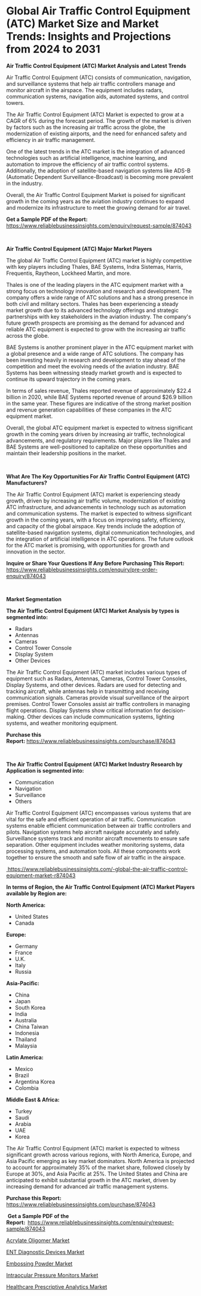 <p><h1>Global Air Traffic Control Equipment (ATC) Market Size and Market Trends: Insights and Projections from 2024 to 2031</h1></p><p><strong>Air Traffic Control Equipment (ATC) Market Analysis and Latest Trends</strong></p>
<p><p>Air Traffic Control Equipment (ATC) consists of communication, navigation, and surveillance systems that help air traffic controllers manage and monitor aircraft in the airspace. The equipment includes radars, communication systems, navigation aids, automated systems, and control towers.</p><p>The Air Traffic Control Equipment (ATC) Market is expected to grow at a CAGR of 6% during the forecast period. The growth of the market is driven by factors such as the increasing air traffic across the globe, the modernization of existing airports, and the need for enhanced safety and efficiency in air traffic management.</p><p>One of the latest trends in the ATC market is the integration of advanced technologies such as artificial intelligence, machine learning, and automation to improve the efficiency of air traffic control systems. Additionally, the adoption of satellite-based navigation systems like ADS-B (Automatic Dependent Surveillance-Broadcast) is becoming more prevalent in the industry.</p><p>Overall, the Air Traffic Control Equipment Market is poised for significant growth in the coming years as the aviation industry continues to expand and modernize its infrastructure to meet the growing demand for air travel.</p></p>
<p><strong>Get a Sample PDF of the Report:&nbsp;</strong> <a href="https://www.reliablebusinessinsights.com/enquiry/request-sample/874043">https://www.reliablebusinessinsights.com/enquiry/request-sample/874043</a></p>
<p>&nbsp;</p>
<p><strong>Air Traffic Control Equipment (ATC) Major Market Players</strong></p>
<p><p>The global Air Traffic Control Equipment (ATC) market is highly competitive with key players including Thales, BAE Systems, Indra Sistemas, Harris, Frequentis, Raytheon, Lockheed Martin, and more. </p><p>Thales is one of the leading players in the ATC equipment market with a strong focus on technology innovation and research and development. The company offers a wide range of ATC solutions and has a strong presence in both civil and military sectors. Thales has been experiencing a steady market growth due to its advanced technology offerings and strategic partnerships with key stakeholders in the aviation industry. The company's future growth prospects are promising as the demand for advanced and reliable ATC equipment is expected to grow with the increasing air traffic across the globe.</p><p>BAE Systems is another prominent player in the ATC equipment market with a global presence and a wide range of ATC solutions. The company has been investing heavily in research and development to stay ahead of the competition and meet the evolving needs of the aviation industry. BAE Systems has been witnessing steady market growth and is expected to continue its upward trajectory in the coming years.</p><p>In terms of sales revenue, Thales reported revenue of approximately $22.4 billion in 2020, while BAE Systems reported revenue of around $26.9 billion in the same year. These figures are indicative of the strong market position and revenue generation capabilities of these companies in the ATC equipment market.</p><p>Overall, the global ATC equipment market is expected to witness significant growth in the coming years driven by increasing air traffic, technological advancements, and regulatory requirements. Major players like Thales and BAE Systems are well-positioned to capitalize on these opportunities and maintain their leadership positions in the market.</p></p>
<p>&nbsp;</p>
<p><strong>What Are The Key Opportunities For Air Traffic Control Equipment (ATC) Manufacturers?</strong></p>
<p><p>The Air Traffic Control Equipment (ATC) market is experiencing steady growth, driven by increasing air traffic volume, modernization of existing ATC infrastructure, and advancements in technology such as automation and communication systems. The market is expected to witness significant growth in the coming years, with a focus on improving safety, efficiency, and capacity of the global airspace. Key trends include the adoption of satellite-based navigation systems, digital communication technologies, and the integration of artificial intelligence in ATC operations. The future outlook for the ATC market is promising, with opportunities for growth and innovation in the sector.</p></p>
<p><strong>Inquire or Share Your Questions If Any Before Purchasing This Report:</strong> <a href="https://www.reliablebusinessinsights.com/enquiry/pre-order-enquiry/874043">https://www.reliablebusinessinsights.com/enquiry/pre-order-enquiry/874043</a></p>
<p>&nbsp;</p>
<p><strong>Market Segmentation</strong></p>
<p><strong>The Air Traffic Control Equipment (ATC) Market Analysis by types is segmented into:</strong></p>
<p><ul><li>Radars</li><li>Antennas</li><li>Cameras</li><li>Control Tower Console</li><li>Display System</li><li>Other Devices</li></ul></p>
<p><p>The Air Traffic Control Equipment (ATC) market includes various types of equipment such as Radars, Antennas, Cameras, Control Tower Consoles, Display Systems, and other devices. Radars are used for detecting and tracking aircraft, while antennas help in transmitting and receiving communication signals. Cameras provide visual surveillance of the airport premises. Control Tower Consoles assist air traffic controllers in managing flight operations. Display Systems show critical information for decision-making. Other devices can include communication systems, lighting systems, and weather monitoring equipment.</p></p>
<p><strong>Purchase this Report:&nbsp;</strong><a href="https://www.reliablebusinessinsights.com/purchase/874043">https://www.reliablebusinessinsights.com/purchase/874043</a></p>
<p>&nbsp;</p>
<p><strong>The Air Traffic Control Equipment (ATC) Market Industry Research by Application is segmented into:</strong></p>
<p><ul><li>Communication</li><li>Navigation</li><li>Surveillance</li><li>Others</li></ul></p>
<p><p>Air Traffic Control Equipment (ATC) encompasses various systems that are vital for the safe and efficient operation of air traffic. Communication systems enable efficient communication between air traffic controllers and pilots. Navigation systems help aircraft navigate accurately and safely. Surveillance systems track and monitor aircraft movements to ensure safe separation. Other equipment includes weather monitoring systems, data processing systems, and automation tools. All these components work together to ensure the smooth and safe flow of air traffic in the airspace.</p></p>
<p><a href="https://www.reliablebusinessinsights.com/-global-the-air-traffic-control-equipment-market-r874043">&nbsp;https://www.reliablebusinessinsights.com/-global-the-air-traffic-control-equipment-market-r874043</a></p>
<p><strong>In terms of Region, the Air Traffic Control Equipment (ATC) Market Players available by Region are:</strong></p>
<p>
    <p> <strong> North America: </strong>
        <ul>
            <li>United States</li>
            <li>Canada</li>
        </ul>
        </p> 
    <p> <strong> Europe: </strong>
        <ul>
            <li>Germany</li>
            <li>France</li>
            <li>U.K.</li>
            <li>Italy</li>
            <li>Russia</li>
        </ul>
        </p> 
    <p> <strong> Asia-Pacific: </strong>
        <ul>
            <li>China</li>
            <li>Japan</li>
            <li>South Korea</li>
            <li>India</li>
            <li>Australia</li>
            <li>China Taiwan</li>
            <li>Indonesia</li>
            <li>Thailand</li>
            <li>Malaysia</li>
        </ul>
        </p> 
    <p> <strong> Latin America: </strong>
        <ul>
            <li>Mexico</li>
            <li>Brazil</li>
            <li>Argentina Korea</li>
            <li>Colombia</li>
        </ul>
        </p> 
    <p> <strong> Middle East & Africa: </strong>
        <ul>
            <li>Turkey</li>
            <li>Saudi</li>
            <li>Arabia</li>
            <li>UAE</li>
            <li>Korea</li>
        </ul>
    </p>
    </p>
<p><p>The Air Traffic Control Equipment (ATC) market is expected to witness significant growth across various regions, with North America, Europe, and Asia Pacific emerging as key market dominators. North America is projected to account for approximately 35% of the market share, followed closely by Europe at 30%, and Asia Pacific at 25%. The United States and China are anticipated to exhibit substantial growth in the ATC market, driven by increasing demand for advanced air traffic management systems.</p></p>
<p><strong>Purchase this Report: </strong><a href="https://www.reliablebusinessinsights.com/purchase/874043">https://www.reliablebusinessinsights.com/purchase/874043</a></p>
<p>&nbsp;<strong>Get a Sample PDF of the Report:&nbsp;&nbsp;</strong><a href="https://www.reliablebusinessinsights.com/enquiry/request-sample/874043">https://www.reliablebusinessinsights.com/enquiry/request-sample/874043</a></p>
<p><strong></strong></p>
<p><p><a href="https://medium.com/@elzaziemann1943/analyzing-acrylate-oligomer-market-dynamics-and-growth-drivers-and-forecasted-for-period-from-2024-94694d1d6527">Acrylate Oligomer Market</a></p><p><a href="https://github.com/violawzepeda0462024/Market-Research-Report-List-1/blob/main/ent-diagnostic-devices-market.md">ENT Diagnostic Devices Market</a></p><p><a href="https://medium.com/@rebecca.smith5467/deep-dive-into-the-embossing-powder-market-itstrends-market-segmentation-and-competitive-588435e46dd9">Embossing Powder Market</a></p><p><a href="https://github.com/erickahgreen002024/Market-Research-Report-List-1/blob/main/intraocular-pressure-monitors-market.md">Intraocular Pressure Monitors Market</a></p><p><a href="https://issuu.com/reportprime-2/docs/healthcare-prescriptive-analytics-market-size-2030">Healthcare Prescriptive Analytics Market</a></p></p>